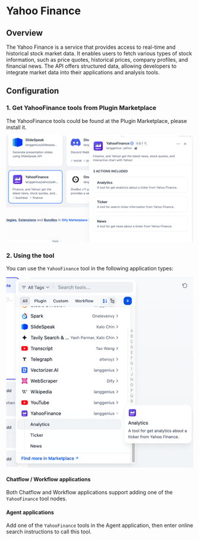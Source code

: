 # Yahoo Finance

## Overview

The Yahoo Finance is a service that provides access to real-time and historical stock market data. It enables users to fetch various types of stock information, such as price quotes, historical prices, company profiles, and financial news. The API offers structured data, allowing developers to integrate market data into their applications and analysis tools.

## Configuration

### 1. Get YahooFinance tools from Plugin Marketplace

The YahooFinance tools could be found at the Plugin Marketplace, please install it.

![](./_assets/yahoo_1.png)

### 2. Using the tool

You can use the `YahooFinance` tool in the following application types:

![](./_assets/yahoo_2.png)

#### Chatflow / Workflow applications

Both Chatflow and Workflow applications support adding one of the `YahooFinance` tool nodes.

#### Agent applications

Add one of the `YahooFinance` tools in the Agent application, then enter online search instructions to call this tool.